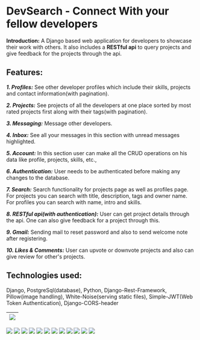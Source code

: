 # DevSearch - Connect With your fellow developers

**Introduction:**  A Django based web application for developers to showcase their work with others. It also includes a **RESTful api** to query projects and give feedback for the projects through the api.

## Features:
 ***1. Profiles:*** See other developer profiles which include their skills, projects and contact information(with pagination).
 
 ***2. Projects:*** See projects of all the developers at one place sorted by most rated projects first along with their tags(with pagination).
 
 ***3. Messaging:*** Message other developers.
 
 ***4. Inbox:*** See all your messages in this section with unread messages highlighted.
 
 ***5. Account:*** In this section user can make all the CRUD operations on his data like profile, projects, skills, etc.,
 
 ***6. Authentication:*** User needs to be authenticated before making any changes to the database.
 
 ***7. Search:*** Search functionality for projects page as well as profiles page. For projects you can search with title, description, tags and owner name. For profiles you can search with name, intro and skills.
 
 ***8. RESTful api(with authentication):*** User can get project details through the api. One can also give feedback for a project through this.
 
 ***9. Gmail:*** Sending mail to reset password and also to send welcome note after registering. 

***10. Likes & Comments:*** User can upvote or downvote projects and also can give review for other's projects.

## Technologies used:
Django, 
PostgreSql(database), 
Python, 
Django-Rest-Framework, 
Pillow(image handling), 
White-Noise(serving static files), 
Simple-JWT(Web Token Authentication), 
Django-CORS-header
 
 | ![](https://github.com/ganapathi7869/projects/blob/main/django/devsearch/static/images/demo/profiles1.JPG) |
 | -------- |
 ![](https://github.com/ganapathi7869/projects/blob/main/django/devsearch/static/images/demo/profiles2.JPG)
 ![](https://github.com/ganapathi7869/projects/blob/main/django/devsearch/static/images/demo/projects1.JPG)
 ![](https://github.com/ganapathi7869/projects/blob/main/django/devsearch/static/images/demo/projects2.JPG)
 ![](https://github.com/ganapathi7869/projects/blob/main/django/devsearch/static/images/demo/Inbox.JPG)
 ![](https://github.com/ganapathi7869/projects/blob/main/django/devsearch/static/images/demo/account1.JPG)
 ![](https://github.com/ganapathi7869/projects/blob/main/django/devsearch/static/images/demo/account2.JPG)
 ![](https://github.com/ganapathi7869/projects/blob/main/django/devsearch/static/images/demo/login.JPG)
 ![](https://github.com/ganapathi7869/projects/blob/main/django/devsearch/static/images/demo/signup.JPG)
 ![](https://github.com/ganapathi7869/projects/blob/main/django/devsearch/static/images/demo/passwordreset.JPG)
 ![](https://github.com/ganapathi7869/projects/blob/main/django/devsearch/static/images/demo/profile.JPG)
 ![](https://github.com/ganapathi7869/projects/blob/main/django/devsearch/static/images/demo/project1.JPG)
 ![](https://github.com/ganapathi7869/projects/blob/main/django/devsearch/static/images/demo/project2.JPG)
